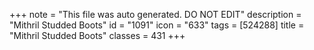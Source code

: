 +++
note = "This file was auto generated. DO NOT EDIT"
description = "Mithril Studded Boots"
id = "1091"
icon = "633"
tags = [524288]
title = "Mithril Studded Boots"
classes = 431
+++
